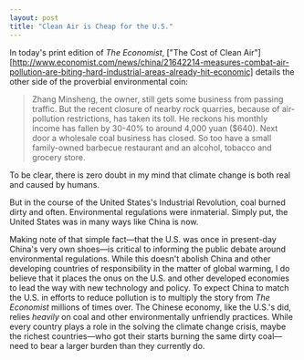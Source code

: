 ```yaml
---
layout: post
title: "Clean Air is Cheap for the U.S."
---
```


In today's print edition of *The Economist*, ["The Cost of Clean Air"][http://www.economist.com/news/china/21642214-measures-combat-air-pollution-are-biting-hard-industrial-areas-already-hit-economic] details the other side of the proverbial environmental coin:

>Zhang Minsheng, the owner, still gets some business from passing traffic. But the recent closure of nearby rock quarries, because of air-pollution restrictions, has taken its toll. He reckons his monthly income has fallen by 30-40% to around 4,000 yuan ($640). Next door a wholesale coal business has closed. So too have a small family-owned barbecue restaurant and an alcohol, tobacco and grocery store.

To be clear, there is zero doubt in my mind that climate change is both real and caused by humans.

But in the course of the United States's Industrial Revolution, coal burned dirty and often. Environmental regulations were inmaterial. Simply put, the United States was in many ways like China is now.

Making note of that simple fact—that the U.S. was once in present-day China's very own shoes—is critical to informing the public debate around environmental regulations. While this doesn't abolish China and other developing countries of responsibility in the matter of global warming, I do believe that it places the onus on the U.S. and other developed economies to lead the way with new technology and policy. To expect China to match the U.S. in efforts to reduce pollution is to multiply the story from *The Economist* millions of times over. The Chinese economy, like the U.S.'s did, relies *heavily* on coal and other environmentally unfriendly practices. While every country plays a role in the solving the climate change crisis, maybe the richest countries—who got their starts burning the same dirty coal—need to bear a larger burden than they currently do.
